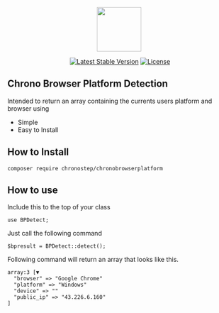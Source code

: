 <p align="center"><a href="https://github.com/ChronoDevs" target="_blank"><img src="https://avatars.githubusercontent.com/u/48752111?v=4" width="100"></a></p>

<p align="center">
<a href="https://github.com/ChronoDevs/chronobrowserplatformdetection"><img src="https://img.shields.io/badge/status-active-success.svg" alt=""></a>
<a href="https://packagist.org/packages/chronostep/chronobrowserplatform"><img src="https://img.shields.io/badge/version-dev_master-blue" alt="Latest Stable Version"></a>
<a href="https://github.com/ChronoDevs/chronobrowserplatformdetection/blob/main/LICENSE"><img src="https://img.shields.io/packagist/l/laravel/framework" alt="License"></a>
</p>

## Chrono Browser Platform Detection

Intended to return an array containing the currents users platform and browser using

- Simple
- Easy to Install

## How to Install

```
composer require chronostep/chronobrowserplatform
```

## How to use

Include this to the top of your class

```
use BPDetect;
```

Just call the following command

```
$bpresult = BPDetect::detect();
```

Following command will return an array that looks like this.
```
array:3 [▼
  "browser" => "Google Chrome"
  "platform" => "Windows"
  "device" => ""
  "public_ip" => "43.226.6.160"
]
```
